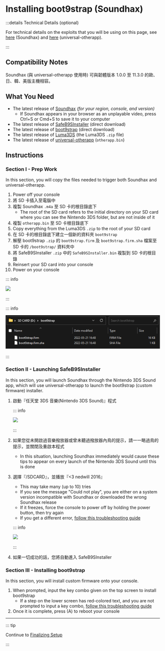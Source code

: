 # Installing boot9strap (Soundhax)

:::details Technical Details (optional)

For technical details on the exploits that you will be using on this page, see [here](https://github.com/nedwill/soundhax) (Soundhax) and [here](https://github.com/TuxSH/universal-otherapp) (universal-otherapp).

:::

## Compatibility Notes

Soundhax (與 universal-otherapp 使用時) 可與韌體版本 1.0.0 至 11.3.0 的歐、日、韓、美版主機相容。

## What You Need

- The latest release of [Soundhax](http://soundhax.com) _(for your region, console, and version)_
  - If Soundhax appears in your browser as an unplayable video, press Ctrl+S or Cmd+S to save it to your computer
- The latest release of [SafeB9SInstaller](https://github.com/d0k3/SafeB9SInstaller/releases/download/v0.0.7/SafeB9SInstaller-20170605-122940.zip) (direct download)
- The latest release of [boot9strap](https://github.com/SciresM/boot9strap/releases/download/1.4/boot9strap-1.4.zip) (direct download)
- The latest release of [Luma3DS](https://github.com/LumaTeam/Luma3DS/releases/latest) (the Luma3DS `.zip` file)
- The latest release of [universal-otherapp](https://github.com/TuxSH/universal-otherapp/releases/latest) (`otherapp.bin`)

## Instructions

### Section I - Prep Work

In this section, you will copy the files needed to trigger both Soundhax and universal-otherapp.

1. Power off your console
2. 將 SD 卡插入至電腦中
3. 複製 Soundhax `.m4a` 至 SD 卡的根目錄底下
   - The root of the SD card refers to the initial directory on your SD card where you can see the Nintendo 3DS folder, but are not inside of it
4. 複製 `otherapp.bin` 至 SD 卡根目錄底下
5. Copy everything from the Luma3DS `.zip` to the root of your SD card
6. 在 SD 卡的根目錄底下建立一個新的資料夾 `boot9strap`
7. 解壓 boot9strap `.zip` 的 `boot9strap.firm` 及 `boot9strap.firm.sha` 檔案至 SD 卡的 `/boot9strap/` 資料夾中
8. 將 SafeB9SInstaller `.zip` 中的 `SafeB9SInstaller.bin` 複製到 SD 卡的根目錄
9. Reinsert your SD card into your console
10. Power on your console

::: info

![](/images/screenshots/soundhax/soundhax-root-layout.png)

:::

::: info

![](/images/screenshots/boot9strap-folder.png)

:::

### Section II - Launching SafeB9SInstaller

In this section, you will launch Soundhax through the Nintendo 3DS Sound app, which will use universal-otherapp to launch the boot9strap (custom firmware) installer.

1. 啟動『任天堂 3DS 音樂(Nintendo 3DS Sound)』程式

   ::: info

   ![](/images/screenshots/soundhax/soundhax-welcome.png)

   :::

2. 如果您從未開啟過音樂撥放器或曾未聽過撥放器內鳥的提示，請一一略過鳥的提示，並關閉及重啟本程式
   - In this situation, launching Soundhax immediately would cause these tips to appear on every launch of the Nintendo 3DS Sound until this is done

3. 選擇『/SDCARD』，並播放『<3 nedwill 2016』

   - This may take many (up to 10) tries
   - If you see the message "Could not play", you are either on a system version incompatible with Soundhax or downloaded the wrong Soundhax release
   - If it freezes, force the console to power off by holding the power button, then try again
   - If you get a different error, [follow this troubleshooting guide](troubleshooting-soundhax)

   ::: info

   ![](/images/screenshots/soundhax/soundhax-launch.png)

   :::

4. 如果一切成功的話，您將自動進入 SafeB9SInstaller

### Section III - Installing boot9strap

In this section, you will install custom firmware onto your console.

1. When prompted, input the key combo given on the top screen to install boot9strap
   - If a step on the lower screen has red-colored text, and you are not prompted to input a key combo, [follow this troubleshooting guide](troubleshooting-soundhax)
2. Once it is complete, press (A) to reboot your console

<!--@include: ./_include/configure-luma3ds.md -->

<!--@include: ./_include/luma3ds-installed-note.md -->

___

::: tip

Continue to [Finalizing Setup](finalizing-setup)

:::
